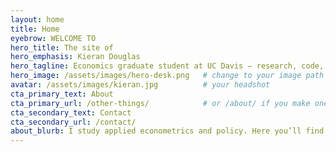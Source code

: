 ```yaml
---
layout: home
title: Home
eyebrow: WELCOME TO
hero_title: The site of
hero_emphasis: Kieran Douglas
hero_tagline: Economics graduate student at UC Davis — research, code, and notes.
hero_image: /assets/images/hero-desk.png   # change to your image path
avatar: /assets/images/kieran.jpg          # your headshot
cta_primary_text: About
cta_primary_url: /other-things/            # or /about/ if you make one
cta_secondary_text: Contact
cta_secondary_url: /contact/
about_blurb: I study applied econometrics and policy. Here you’ll find research projects, code, and teaching notes.
---
```


<!-- You can also add extra custom markup here if you want -->

